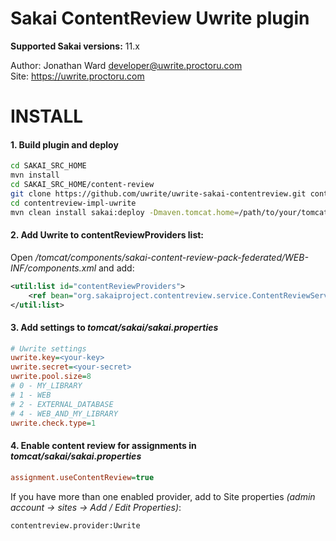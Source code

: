 # Sakai ContentReview Uwrite plugin

**Supported Sakai versions:** 11.x

Author: Jonathan Ward <developer@uwrite.proctoru.com>  
Site: https://uwrite.proctoru.com

INSTALL  
==============

#### 1. Build plugin and deploy
```bash
cd SAKAI_SRC_HOME
mvn install
cd SAKAI_SRC_HOME/content-review
git clone https://github.com/uwrite/uwrite-sakai-contentreview.git contentreview-impl-uwrite
cd contentreview-impl-uwrite
mvn clean install sakai:deploy -Dmaven.tomcat.home=/path/to/your/tomcat
```  

#### 2. Add Uwrite to contentReviewProviders list:
Open */tomcat/components/sakai-content-review-pack-federated/WEB-INF/components.xml* and add:
```xml
<util:list id="contentReviewProviders">            
    <ref bean="org.sakaiproject.contentreview.service.ContentReviewServiceUwrite"/>       
</util:list>
```  

#### 3. Add settings to *tomcat/sakai/sakai.properties*
```ini
# Uwrite settings
uwrite.key=<your-key>
uwrite.secret=<your-secret>
uwrite.pool.size=8
# 0 - MY_LIBRARY
# 1 - WEB
# 2 - EXTERNAL_DATABASE
# 4 - WEB_AND_MY_LIBRARY
uwrite.check.type=1
```  

#### 4. Enable content review for assignments in *tomcat/sakai/sakai.properties*
```ini
assignment.useContentReview=true
```  

If you have  more than one enabled provider, add to Site properties *(admin account -> sites -> Add / Edit Properties)*:
```
contentreview.provider:Uwrite
```